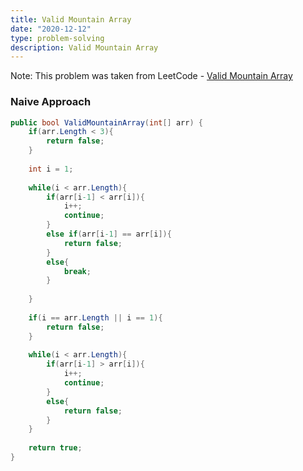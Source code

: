 ```yaml
---
title: Valid Mountain Array
date: "2020-12-12"
type: problem-solving
description: Valid Mountain Array
---
```


Note: This problem was taken from LeetCode - [Valid Mountain Array](https://leetcode.com/problems/valid-mountain-array/)

### Naive Approach

```csharp
public bool ValidMountainArray(int[] arr) {
	if(arr.Length < 3){
		return false;
	}
	
	int i = 1;
	
	while(i < arr.Length){
		if(arr[i-1] < arr[i]){
			i++;
			continue;
		}
		else if(arr[i-1] == arr[i]){
			return false;
		}
		else{
			break;
		}
		
	}
	
	if(i == arr.Length || i == 1){
		return false;
	}
	
	while(i < arr.Length){
		if(arr[i-1] > arr[i]){
			i++;
			continue;
		}
		else{
			return false;
		}
	}
	
	return true;
}
```
